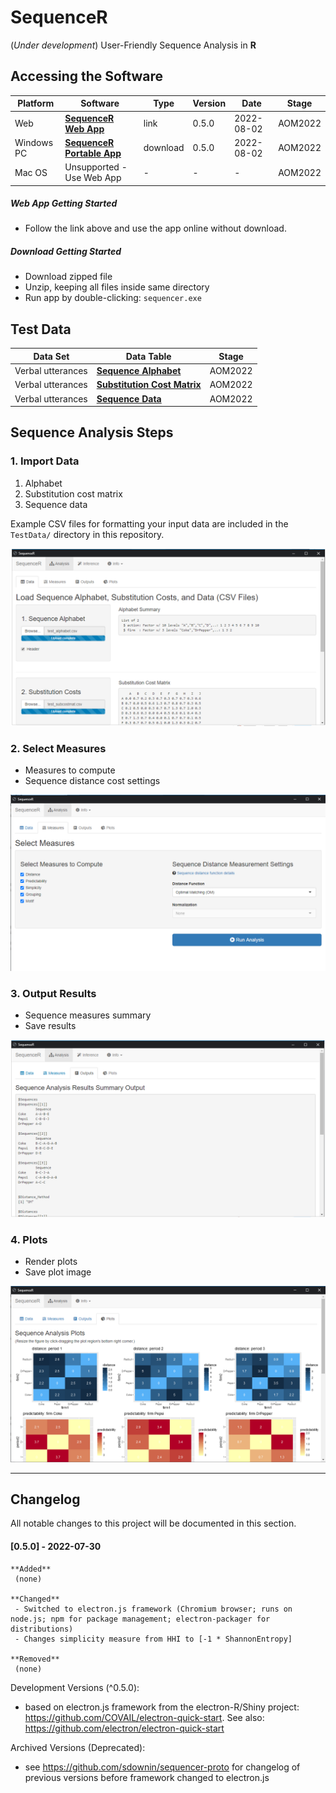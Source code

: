 **SequenceR**  
==============

(*Under development*) User-Friendly Sequence Analysis in **R**

## Accessing the Software

| Platform | Software | Type | Version | Date | Stage |
| ------- | ------- | ------- | ------- | ------- | ------- |
| Web | [**SequenceR Web App**](https://sdowning.shinyapps.io/sequencer-webhost/) | link | 0.5.0 | 2022-08-02 | AOM2022 |
| Windows PC | [**SequenceR Portable App**](https://mailmissouri-my.sharepoint.com/:u:/g/personal/sdr8y_umsystem_edu/EecDeADx3GlNsa99lq2dojkBsYn_6sf0wW3hg5GIFquHFw) | download | 0.5.0 | 2022-08-02 | AOM2022 |
| Mac OS | Unsupported - Use Web App | - | - | - | AOM2022 |

##### Web App Getting Started

- Follow the link above and use the app online without download.

##### Download Getting Started

- Download zipped file
- Unzip, keeping all files inside same directory
- Run app by double-clicking: `sequencer.exe`


## Test Data

| Data Set | Data Table | Stage |
| ------- | ------- | ------- | 
| Verbal utterances | [**Sequence Alphabet**](https://mailmissouri-my.sharepoint.com/:x:/g/personal/sdr8y_umsystem_edu/ESc9Bot0z99LvYFHQGlnuDMBTycy6ZWdAKEa2Sws3gRc0g?e=oRTj9v) | AOM2022 |
| Verbal utterances | [**Substitution Cost Matrix**](https://mailmissouri-my.sharepoint.com/:x:/g/personal/sdr8y_umsystem_edu/ER_E904k2lpNvmmIshCX9JQBrCEZo9Rgiw2W9qK28eBJhA?e=xFej53) | AOM2022 |
| Verbal utterances | [**Sequence Data**](https://mailmissouri-my.sharepoint.com/:x:/g/personal/sdr8y_umsystem_edu/EbhyoKeY7FJPrsXAJtyLCCUB0MvZe6OaQ9HwyOytlr_WjQ?e=PjSD6I) | AOM2022 |


## Sequence Analysis Steps

### 1. Import Data

1. Alphabet
2. Substitution cost matrix
3. Sequence data

Example CSV files for formatting your input data are included in the `TestData/` directory in this repository. 

[![](/_img/readme_analysis_data_import.png "Import data files")](#1-import-data)

### 2. Select Measures

- Measures to compute
- Sequence distance cost settings

[![](/_img/readme_analysis_measures.png "Measures")](#2-select-measures)

### 3. Output Results

- Sequence measures summary
- Save results

[![](/_img/readme_analysis_outputs.png "Outputs")](#3-output-results)

### 4. Plots

- Render plots
- Save plot image

[![](/_img/readme_analysis_plots.png "Plots")](#4-plots)



<hr>

## Changelog

All notable changes to this project will be documented in this section.

#### [0.5.0] - 2022-07-30
```
**Added**
 (none)

**Changed**
 - Switched to electron.js framework (Chromium browser; runs on node.js; npm for package management; electron-packager for distributions)
 - Changes simplicity measure from HHI to [-1 * ShannonEntropy] 

**Removed**
 (none)
```

Development Versions (^0.5.0):
 - based on electron.js framework from the electron-R/Shiny project: https://github.com/COVAIL/electron-quick-start. See also: https://github.com/electron/electron-quick-start

Archived Versions (Deprecated): 
 - see https://github.com/sdownin/sequencer-proto for changelog of previous versions before framework changed to electron.js 


